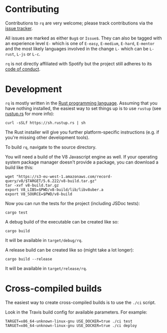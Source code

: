 # Contributing

Contributions to `rq` are very welcome; please track contributions via
the [issue tracker](https://github.com/dflemstr/rq/issues).

All issues are marked as either `Bug`s or `Issue`s.  They can also be
tagged with an experience level `E-` which is one of `E-easy`,
`E-medium`, `E-hard`, `E-mentor` and the most likely languages
involved in the change `L-` which can be `L-rust`, `L-js` or `L-c`.

`rq` is not directly affiliated with Spotify but the project still
adheres to its
[code of conduct](https://github.com/spotify/code-of-conduct/blob/master/code-of-conduct.md).

# Development

`rq` is mostly written in the [Rust programming language][rust].
Assuming that you have nothing installed, the easiest way to set
things up is to use `rustup` (see [rustup.rs](https://www.rustup.rs/)
for more info):

    curl -sSLf https://sh.rustup.rs | sh

The Rust installer will give you further platform-specific
instructions (e.g. if you're missing other development tools).

To build `rq`, navigate to the source directory.

You will need a build of the V8 Javascript engine as well.  If
your operating system package manager doesn't provide a package,
you can download a build like this:

    wget "https://s3-eu-west-1.amazonaws.com/record-query/v8/$TARGET/5.6.222/v8-build.tar.gz"
    tar -xvf v8-build.tar.gz
    export V8_LIBS=$PWD/v8-build/lib/libv8uber.a
    export V8_SOURCE=$PWD/v8-build

Now you can run the tests for the project (including JSDoc tests):

    cargo test

A debug build of the executable can be created like so:

    cargo build

It will be available in `target/debug/rq`.

A release build can be created like so (might take a lot longer):

    cargo build --release

It will be available in `target/release/rq`.

# Cross-compiled builds

The easiest way to create cross-compiled builds is to use the `./ci` script.

Look in the Travis build config for available parameters.  For example:

    TARGET=x86_64-unknown-linux-gnu USE_DOCKER=true ./ci test
    TARGET=x86_64-unknown-linux-gnu USE_DOCKER=true ./ci deploy

[rust]: https://www.rust-lang.org/
